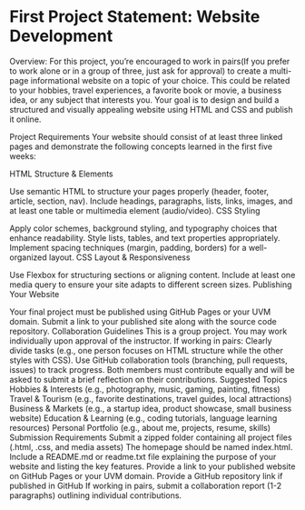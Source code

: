 # First Project Statement: Website Development
Overview:
For this project, you’re encouraged to work in pairs(If you prefer to work alone or in a group of three, just ask for approval) to create a multi-page informational website on a topic of your choice. This could be related to your hobbies, travel experiences, a favorite book or movie, a business idea, or any subject that interests you. Your goal is to design and build a structured and visually appealing website using HTML and CSS and publish it online.

Project Requirements
Your website should consist of at least three linked pages and demonstrate the following concepts learned in the first five weeks:

HTML Structure & Elements 

Use semantic HTML to structure your pages properly (header, footer, article, section, nav).
Include headings, paragraphs, lists, links, images, and at least one table or multimedia element (audio/video).
CSS Styling

Apply color schemes, background styling, and typography choices that enhance readability.
Style lists, tables, and text properties appropriately.
Implement spacing techniques (margin, padding, borders) for a well-organized layout.
CSS Layout & Responsiveness

Use Flexbox for structuring sections or aligning content.
Include at least one media query to ensure your site adapts to different screen sizes.
Publishing Your Website

Your final project must be published using GitHub Pages or your UVM domain.
Submit a link to your published site along with the source code repository.
Collaboration Guidelines
This is a group project. You may work individually upon approval of the instructor.
If working in pairs:
Clearly divide tasks (e.g., one person focuses on HTML structure while the other styles with CSS).
Use GitHub collaboration tools (branching, pull requests, issues) to track progress.
Both members must contribute equally and will be asked to submit a brief reflection on their contributions.
Suggested Topics
Hobbies & Interests (e.g., photography, music, gaming, painting, fitness)
Travel & Tourism (e.g., favorite destinations, travel guides, local attractions)
Business & Markets (e.g., a startup idea, product showcase, small business website)
Education & Learning (e.g., coding tutorials, language learning resources)
Personal Portfolio (e.g., about me, projects, resume, skills)
Submission Requirements
Submit a zipped folder containing all project files (.html, .css, and media assets) 
The homepage should be named index.html.
Include a README.md or readme.txt file explaining the purpose of your website and listing the key features.
Provide a link to your published website on GitHub Pages or your UVM domain.
Provide a GitHub repository link if published in GitHub
If working in pairs, submit a collaboration report (1-2 paragraphs) outlining individual contributions.